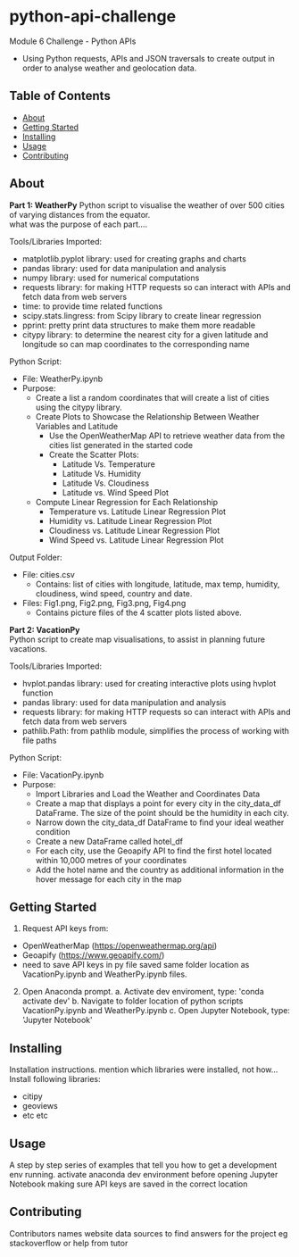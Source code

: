 # python-api-challenge
Module 6 Challenge - Python APIs
- Using Python requests, APIs and JSON traversals to create output in order to analyse weather and geolocation data.

## Table of Contents

- [About](#about)
- [Getting Started](#getting_started)
- [Installing](#installing)
- [Usage](#usage)
- [Contributing](#contributing)

## About
**Part 1: WeatherPy**
Python script to visualise the weather of over 500 cities of varying distances from the equator.  
what was the purpose of each part....

Tools/Libraries Imported:
- matplotlib.pyplot library: used for creating graphs and charts
- pandas library: used for data manipulation and analysis
- numpy library: used for numerical computations
- requests library: for making HTTP requests so can interact with APIs and fetch data from web servers
- time: to provide time related functions
- scipy.stats.lingress: from Scipy library to create linear regression
- pprint: pretty print data structures to make them more readable
- citypy library: to determine the nearest city for a given latitude and longitude so can map coordinates to the corresponding name

Python Script:
- File: WeatherPy.ipynb
- Purpose:
  - Create a list a random coordinates that will create a list of cities using the citypy library.
  - Create Plots to Showcase the Relationship Between Weather Variables and Latitude
    - Use the OpenWeatherMap API to retrieve weather data from the cities list generated in the started code
    - Create the Scatter Plots:
      - Latitude Vs. Temperature
      - Latitude Vs. Humidity
      - Latitude Vs. Cloudiness
      - Latitude vs. Wind Speed Plot
  - Compute Linear Regression for Each Relationship
    - Temperature vs. Latitude Linear Regression Plot
    - Humidity vs. Latitude Linear Regression Plot
    - Cloudiness vs. Latitude Linear Regression Plot
    - Wind Speed vs. Latitude Linear Regression Plot
  
Output Folder:
- File: cities.csv
  - Contains: list of cities with longitude, latitude, max temp, humidity, cloudiness, wind speed, country and date.
- Files: Fig1.png, Fig2.png, Fig3.png, Fig4.png
  - Contains picture files of the 4 scatter plots listed above. 

**Part 2: VacationPy**  
Python script to create map visualisations, to assist in planning future vacations.  

Tools/Libraries Imported:
- hvplot.pandas library: used for creating interactive plots using hvplot function
- pandas library: used for data manipulation and analysis
- requests library: for making HTTP requests so can interact with APIs and fetch data from web servers
- pathlib.Path: from pathlib module, simplifies the process of working with file paths

 Python Script:
- File: VacationPy.ipynb
- Purpose:
  - Import Libraries and Load the Weather and Coordinates Data
  - Create a map that displays a point for every city in the city_data_df DataFrame. The size of the point should be the humidity in each city.
  - Narrow down the city_data_df DataFrame to find your ideal weather condition
  - Create a new DataFrame called hotel_df
  - For each city, use the Geoapify API to find the first hotel located within 10,000 metres of your coordinates
  - Add the hotel name and the country as additional information in the hover message for each city in the map

## Getting Started
1. Request API keys from:  
  - OpenWeatherMap (https://openweathermap.org/api)
  - Geoapify (https://www.geoapify.com/)
  - need to save API keys in py file saved same folder location as VacationPy.ipynb and WeatherPy.ipynb files.

2. Open Anaconda prompt.
  a. Activate dev enviroment, type: 'conda activate dev'
  b. Navigate to folder location of python scripts VacationPy.ipynb and WeatherPy.ipynb
  c. Open Jupyter Notebook, type: 'Jupyter Notebook'

## Installing
Installation instructions.
mention which libraries were installed, not how...
Install following libraries:  
  - citipy
  - geoviews
  - etc etc

## Usage
A step by step series of examples that tell you how to get a development env running.
activate anaconda dev environment before opening Jupyter Notebook
making sure API keys are saved in the correct location

## Contributing
Contributors names
website data sources to find answers for the project eg stackoverflow
or help from tutor

